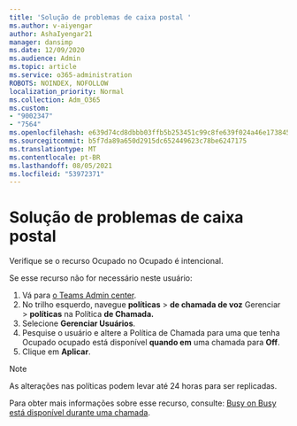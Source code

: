 ```yaml
---
title: 'Solução de problemas de caixa postal '
ms.author: v-aiyengar
author: AshaIyengar21
manager: dansimp
ms.date: 12/09/2020
ms.audience: Admin
ms.topic: article
ms.service: o365-administration
ROBOTS: NOINDEX, NOFOLLOW
localization_priority: Normal
ms.collection: Adm_O365
ms.custom:
- "9002347"
- "7564"
ms.openlocfilehash: e639d74cd8dbbb03ffb5b253451c99c8fe639f024a46e173845a0f4d322e43ca
ms.sourcegitcommit: b5f7da89a650d2915dc652449623c78be6247175
ms.translationtype: MT
ms.contentlocale: pt-BR
ms.lasthandoff: 08/05/2021
ms.locfileid: "53972371"
---
```

# <a name="troubleshooting-voicemail"></a>Solução de problemas de caixa postal

Verifique se o recurso Ocupado no Ocupado é intencional.

Se esse recurso não for necessário neste usuário:

1. Vá para [o Teams Admin center](https://admin.teams.microsoft.com/policies/calling).
1. No trilho esquerdo, navegue **políticas**  >  **de chamada de voz** Gerenciar  >  **políticas** na Política **de Chamada.**
1. Selecione **Gerenciar Usuários**.
1. Pesquise o usuário e altere a Política de Chamada para uma que tenha Ocupado ocupado está disponível **quando em** uma chamada para **Off**.
1. Clique em **Aplicar**.
> [!NOTE]
> As alterações nas políticas podem levar até 24 horas para ser replicadas.

Para obter mais informações sobre esse recurso, consulte: [Busy on Busy está disponível durante uma chamada](https://docs.microsoft.com/microsoftteams/teams-calling-policy#busy-on-busy-is-available-while-in-a-call).
